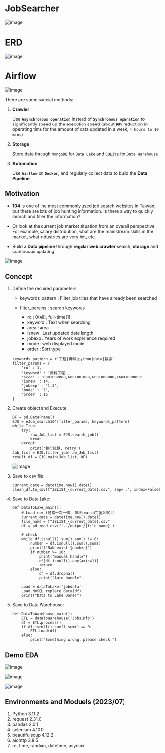 ﻿# JobSearcher
![image](https://github.com/DrDAN6770/JobSearcher/assets/118630187/822dd064-62b9-4bfb-8389-6b915e8003e0)

# ERD
![image](https://github.com/DrDAN6770/JobSearcher/assets/118630187/51b39d52-495b-43f4-b238-6151d458fa04)

# Airflow
![image](https://github.com/DrDAN6770/JobSearcher/assets/118630187/77c7aa8a-e1fd-4d68-b46d-5486c2332ff7)

There are some special methods:
1. **Crawler**

    Use **`Asynchronous operation`** instead of **`Synchronous operation`** to significantly speed up the execution speed (about **`95%`** reduction in operating time for the amount of data updated in a week, `4 hours to 10 mins`)
    
2. **Storage**

    Store data through `MongoDB` for `Data Lake` and `SQLite` for `Data Warehouse` 

3. **Automation**

    Use **`Airflow`** on **`Docker`**, and regularly collect data to build the **Data Pipeline**

## Motivation
* **104** is one of the most commonly used job search websites in Taiwan, but there are lots of job hunting information.
Is there a way to quickly search and filter the information?

* Or look at the current job market situation from an overall perspective
For example, salary distribution, what are the mainstream skills in the market, what industries are very hot, etc.

* Build a **Data pipeline** through **regular web crawler** search, **storage** and continuous updating

![image](https://github.com/DrDAN6770/JobSearcher/assets/118630187/3a2ffa50-6405-4183-a88c-73d1944d4ab6)

## Concept
1. Define the required parameters
    
    * keywords_pattern : Filter job titles that have already been searched
    * filter_params : search keywords
        
        * ro : 0(All), full-time(1)
        * keyword : Text when searching
        * area : area
        * isnew : Last updated date length
        * jobexp : Years of work experience required
        * mode : web displayed mode
        * order : Sort type
    ```
    keywords_pattern = r'工程|資料|python|data|數據'
    filter_params = {
        'ro' : 1,
        'keyword' : '資料工程',
        'area' : '6001002000,6001001000,6001006000,C6001008000',
        'isnew' : 14,
        'jobexp' : '1,3',
        'mode' : 'l',
        'order' : 16
    }
    ```

2. Create object and Execute
    ```
    DF = pd.DataFrame()
    EJS = eJob_search104(filter_params, keywords_pattern)
    while True:
        try:
            raw_Job_list = EJS.search_job()
            break
        except:
            print('執行錯誤, retry')
    Job_list = EJS.filter_job(raw_Job_list)
    result_df = EJS.main(Job_list, DF)
    ```
    ![image](https://github.com/DrDAN6770/JobSearcher/assets/118630187/6e620f1b-5837-4545-af0f-6b8cae96690d)

3. Save to csv file:
    ```
    current_date = datetime.now().date()
    clean_df.to_csv(f"JBLIST_{current_date}.csv", sep=',', index=False)
    ```
4. Save to Data Lake:
    ```
    def DataToLake_main():
        # Load csv (通常一次一個, 每次search完匯入SQL)
        current_date = datetime.now().date()
        file_name = f"JBLIST_{current_date}.csv"
        df = pd.read_csv(f'../output/{file_name}')
    
        # check
        while df.isnull().sum().sum() != 0:
            number = df.isnull().sum().sum()
            print(f"NaN exist {number}")
            if number >= 10:
                print("manual handle")
                df[df.isnull().any(axis=1)]
                return
            else:
                df = df.dropna()
                print("Auto handle")
        
        Load = dataToLake('jobdata')
        Load.NoSQL_replace_data(df)
        print("Data to Lake Done!")
    ```
5. Save to Data Warehouse:
    ```
    def DataToWarehouse_main():
        ETL = dataToWarehouse('JobsInfo')
        df = ETL.process()
        if df.isnull().sum().sum() == 0:
            ETL.Load(df)
        else:
            print("Something wrong, please check!")
    ```

## Demo EDA
![image](https://github.com/DrDAN6770/JobSearcher/assets/118630187/aa453aaa-6f09-43fb-9899-97c108d58178)

![image](https://github.com/DrDAN6770/JobSearcher/assets/118630187/770a6ece-e02d-4b91-bdd6-f666022364a0)

![image](https://github.com/DrDAN6770/JobSearcher/assets/118630187/05fcbebb-79b0-450d-957e-4a8b7fea3268)

## Environments and Moduels (2023/07)
1. Python 3.11.2
2. request 2.31.0
3. pandas 2.0.1
4. selenium 4.10.0
5. beautifulsoup 4.12.2
6. aiohttp 3.8.5
7. re, time, random, datetime, asyncio

